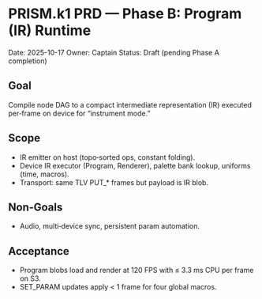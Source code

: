 # PRISM.k1 PRD — Phase B: Program (IR) Runtime

Date: 2025-10-17
Owner: Captain
Status: Draft (pending Phase A completion)

## Goal
Compile node DAG to a compact intermediate representation (IR) executed per‑frame on device for “instrument mode.”

## Scope
- IR emitter on host (topo‑sorted ops, constant folding).
- Device IR executor (Program, Renderer), palette bank lookup, uniforms (time, macros).
- Transport: same TLV PUT_* frames but payload is IR blob.

## Non‑Goals
- Audio, multi‑device sync, persistent param automation.

## Acceptance
- Program blobs load and render at 120 FPS with ≤ 3.3 ms CPU per frame on S3.
- SET_PARAM updates apply < 1 frame for four global macros.

